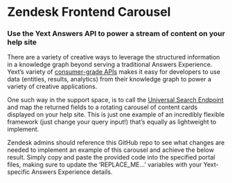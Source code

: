 # Zendesk Frontend Carousel
### Use the Yext Answers API to power a stream of content on your help site
There are a variety of creative ways to leverage the structured information in a knowledge graph beyond serving a traditional Answers Experience. Yext’s variety of [consumer-grade APIs](https://hitchhikers.yext.com/docs/) makes it easy for developers to use data (entities, results, analytics) from their knowledge graph to power a variety of creative applications. 

One such way in the support space, is to call the [Universal Search Endpoint](https://hitchhikers.yext.com/docs/liveapis/answersapi/universalsearch/#operation/query) and map the returned fields to a rotating carousel of content cards displayed on your help site. This is just one example of an incredibly flexible framework (just change your query input!) that’s equally as lightweight to implement.

Zendesk admins should reference this GitHub repo to see what changes are needed to implement an example of this carousel and achieve the below result. Simply copy and paste the provided code into the specified portal files, making sure to update the ‘REPLACE_ME…’ variables with your Yext-specific Answers Experience details.




